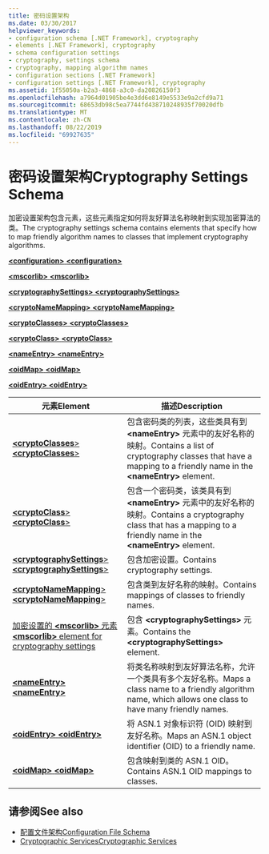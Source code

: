 ```yaml
---
title: 密码设置架构
ms.date: 03/30/2017
helpviewer_keywords:
- configuration schema [.NET Framework], cryptography
- elements [.NET Framework], cryptography
- schema configuration settings
- cryptography, settings schema
- cryptography, mapping algorithm names
- configuration sections [.NET Framework]
- configuration settings [.NET Framework], cryptography
ms.assetid: 1f55050a-b2a3-4868-a3c0-da20826150f3
ms.openlocfilehash: a7964d01905be4e3dd6e8149e5533e9a2cfd9a71
ms.sourcegitcommit: 68653db98c5ea7744fd438710248935f70020dfb
ms.translationtype: MT
ms.contentlocale: zh-CN
ms.lasthandoff: 08/22/2019
ms.locfileid: "69927635"
---
```

# <a name="cryptography-settings-schema"></a><span data-ttu-id="19073-102">密码设置架构</span><span class="sxs-lookup"><span data-stu-id="19073-102">Cryptography Settings Schema</span></span>
<span data-ttu-id="19073-103">加密设置架构包含元素，这些元素指定如何将友好算法名称映射到实现加密算法的类。</span><span class="sxs-lookup"><span data-stu-id="19073-103">The cryptography settings schema contains elements that specify how to map friendly algorithm names to classes that implement cryptography algorithms.</span></span>  
  
 [<span data-ttu-id="19073-104"> **\<configuration>** </span><span class="sxs-lookup"><span data-stu-id="19073-104">**\<configuration>**</span></span>](../configuration-element.md)  
  
 [<span data-ttu-id="19073-105"> **\<mscorlib>** </span><span class="sxs-lookup"><span data-stu-id="19073-105">**\<mscorlib>**</span></span>](mscorlib-element-for-cryptography-settings.md)  
  
 [<span data-ttu-id="19073-106"> **\<cryptographySettings>** </span><span class="sxs-lookup"><span data-stu-id="19073-106">**\<cryptographySettings>**</span></span>](cryptographysettings-element.md)  
  
 [<span data-ttu-id="19073-107"> **\<cryptoNameMapping>** </span><span class="sxs-lookup"><span data-stu-id="19073-107">**\<cryptoNameMapping>**</span></span>](cryptonamemapping-element.md)  
  
 [<span data-ttu-id="19073-108"> **\<cryptoClasses>** </span><span class="sxs-lookup"><span data-stu-id="19073-108">**\<cryptoClasses>**</span></span>](cryptoclasses-element.md)  
  
 [<span data-ttu-id="19073-109"> **\<cryptoClass>** </span><span class="sxs-lookup"><span data-stu-id="19073-109">**\<cryptoClass>**</span></span>](cryptoclass-element.md)  
  
 [<span data-ttu-id="19073-110"> **\<nameEntry>** </span><span class="sxs-lookup"><span data-stu-id="19073-110">**\<nameEntry>**</span></span>](nameentry-element.md)  
  
 [<span data-ttu-id="19073-111"> **\<oidMap>** </span><span class="sxs-lookup"><span data-stu-id="19073-111">**\<oidMap>**</span></span>](oidmap-element.md)  
  
 [<span data-ttu-id="19073-112"> **\<oidEntry>** </span><span class="sxs-lookup"><span data-stu-id="19073-112">**\<oidEntry>**</span></span>](oidentry-element.md)  
  
|<span data-ttu-id="19073-113">元素</span><span class="sxs-lookup"><span data-stu-id="19073-113">Element</span></span>|<span data-ttu-id="19073-114">描述</span><span class="sxs-lookup"><span data-stu-id="19073-114">Description</span></span>|  
|-------------|-----------------|  
|[<span data-ttu-id="19073-115"> **\<cryptoClasses**></span><span class="sxs-lookup"><span data-stu-id="19073-115">**\<cryptoClasses**></span></span>](cryptoclasses-element.md)|<span data-ttu-id="19073-116">包含密码类的列表，这些类具有到 **\<nameEntry>** 元素中的友好名称的映射。</span><span class="sxs-lookup"><span data-stu-id="19073-116">Contains a list of cryptography classes that have a mapping to a friendly name in the **\<nameEntry>** element.</span></span>|  
|[<span data-ttu-id="19073-117"> **\<cryptoClass**></span><span class="sxs-lookup"><span data-stu-id="19073-117">**\<cryptoClass**></span></span>](cryptoclass-element.md)|<span data-ttu-id="19073-118">包含一个密码类，该类具有到 **\<nameEntry>** 元素中的友好名称的映射。</span><span class="sxs-lookup"><span data-stu-id="19073-118">Contains a cryptography class that has a mapping to a friendly name in the **\<nameEntry>** element.</span></span>|  
|[<span data-ttu-id="19073-119"> **\<cryptographySettings**></span><span class="sxs-lookup"><span data-stu-id="19073-119">**\<cryptographySettings**></span></span>](cryptographysettings-element.md)|<span data-ttu-id="19073-120">包含加密设置。</span><span class="sxs-lookup"><span data-stu-id="19073-120">Contains cryptography settings.</span></span>|  
|[<span data-ttu-id="19073-121"> **\<cryptoNameMapping**></span><span class="sxs-lookup"><span data-stu-id="19073-121">**\<cryptoNameMapping**></span></span>](cryptonamemapping-element.md)|<span data-ttu-id="19073-122">包含类到友好名称的映射。</span><span class="sxs-lookup"><span data-stu-id="19073-122">Contains mappings of classes to friendly names.</span></span>|  
|[<span data-ttu-id="19073-123">加密设置的 **\<mscorlib>** 元素</span><span class="sxs-lookup"><span data-stu-id="19073-123">**\<mscorlib>** element for cryptography settings</span></span>](mscorlib-element-for-cryptography-settings.md)|<span data-ttu-id="19073-124">包含 **\<cryptographySettings>** 元素。</span><span class="sxs-lookup"><span data-stu-id="19073-124">Contains the **\<cryptographySettings>** element.</span></span>|  
|[<span data-ttu-id="19073-125"> **\<nameEntry>** </span><span class="sxs-lookup"><span data-stu-id="19073-125">**\<nameEntry>**</span></span>](nameentry-element.md)|<span data-ttu-id="19073-126">将类名称映射到友好算法名称，允许一个类具有多个友好名称。</span><span class="sxs-lookup"><span data-stu-id="19073-126">Maps a class name to a friendly algorithm name, which allows one class to have many friendly names.</span></span>|  
|[<span data-ttu-id="19073-127"> **\<oidEntry>** </span><span class="sxs-lookup"><span data-stu-id="19073-127">**\<oidEntry>**</span></span>](oidentry-element.md)|<span data-ttu-id="19073-128">将 ASN.1 对象标识符 (OID) 映射到友好名称。</span><span class="sxs-lookup"><span data-stu-id="19073-128">Maps an ASN.1 object identifier (OID) to a friendly name.</span></span>|  
|[<span data-ttu-id="19073-129"> **\<oidMap>** </span><span class="sxs-lookup"><span data-stu-id="19073-129">**\<oidMap>**</span></span>](oidmap-element.md)|<span data-ttu-id="19073-130">包含映射到类的 ASN.1 OID。</span><span class="sxs-lookup"><span data-stu-id="19073-130">Contains ASN.1 OID mappings to classes.</span></span>|  
  
## <a name="see-also"></a><span data-ttu-id="19073-131">请参阅</span><span class="sxs-lookup"><span data-stu-id="19073-131">See also</span></span>

- [<span data-ttu-id="19073-132">配置文件架构</span><span class="sxs-lookup"><span data-stu-id="19073-132">Configuration File Schema</span></span>](../index.md)
- [<span data-ttu-id="19073-133">Cryptographic Services</span><span class="sxs-lookup"><span data-stu-id="19073-133">Cryptographic Services</span></span>](../../../../standard/security/cryptographic-services.md)
